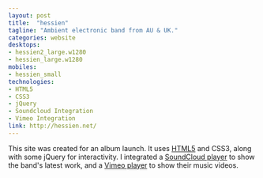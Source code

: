 ```yaml
---
layout: post
title:  "hessien"
tagline: "Ambient electronic band from AU & UK."
categories: website
desktops:
- hessien2_large.w1280
- hessien_large.w1280
mobiles:
- hessien_small
technologies:
- HTML5
- CSS3
- jQuery
- Soundcloud Integration
- Vimeo Integration
link: http://hessien.net/
---
```


This site was created for an album launch. It uses [HTML5][HTML5] and CSS3, along with some jQuery for interactivity. I integrated a [SoundCloud player][SoundCloud] to show the band's latest work, and a [Vimeo player][Vimeo] to show their music videos. 

[HTML5]: http://validator.w3.org/check?uri=http%3A%2F%2Fhessien.net%2F "Valid HTML5"
[CSS3]: http://jigsaw.w3.org/css-validator/validator?uri=http%3A%2F%2Fhessien.net%2F "Valid CSS3"
[jQuery]: http://jquery.com/
[SoundCloud]: http://soundcloud.com/ "SoundCloud"
[Vimeo]: http://soundcloud.com/ "Vimeo"